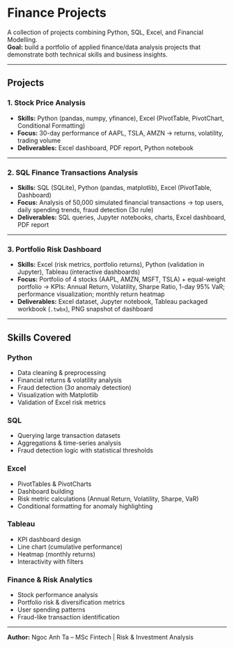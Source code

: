 # Finance Projects
A collection of projects combining Python, SQL, Excel, and Financial Modelling.  
**Goal:** build a portfolio of applied finance/data analysis projects that demonstrate both technical skills and business insights.

---

## Projects

### 1. Stock Price Analysis
- **Skills:** Python (pandas, numpy, yfinance), Excel (PivotTable, PivotChart, Conditional Formatting)  
- **Focus:** 30-day performance of AAPL, TSLA, AMZN → returns, volatility, trading volume  
- **Deliverables:** Excel dashboard, PDF report, Python notebook  

---

### 2. SQL Finance Transactions Analysis
- **Skills:** SQL (SQLite), Python (pandas, matplotlib), Excel (PivotTable, Dashboard)  
- **Focus:** Analysis of 50,000 simulated financial transactions → top users, daily spending trends, fraud detection (3σ rule)  
- **Deliverables:** SQL queries, Jupyter notebooks, charts, Excel dashboard, PDF report  

---

### 3. Portfolio Risk Dashboard
- **Skills:** Excel (risk metrics, portfolio returns), Python (validation in Jupyter), Tableau (interactive dashboards)  
- **Focus:** Portfolio of 4 stocks (AAPL, AMZN, MSFT, TSLA) + equal-weight portfolio → KPIs: Annual Return, Volatility, Sharpe Ratio, 1-day 95% VaR; performance visualization; monthly return heatmap  
- **Deliverables:** Excel dataset, Jupyter notebook, Tableau packaged workbook (`.twbx`), PNG snapshot of dashboard  

---

## Skills Covered

### Python
- Data cleaning & preprocessing  
- Financial returns & volatility analysis  
- Fraud detection (3σ anomaly detection)  
- Visualization with Matplotlib  
- Validation of Excel risk metrics  

### SQL
- Querying large transaction datasets  
- Aggregations & time-series analysis  
- Fraud detection logic with statistical thresholds  

### Excel
- PivotTables & PivotCharts  
- Dashboard building  
- Risk metric calculations (Annual Return, Volatility, Sharpe, VaR)  
- Conditional formatting for anomaly highlighting  

### Tableau
- KPI dashboard design  
- Line chart (cumulative performance)  
- Heatmap (monthly returns)  
- Interactivity with filters  

### Finance & Risk Analytics
- Stock performance analysis  
- Portfolio risk & diversification metrics  
- User spending patterns  
- Fraud-like transaction identification  

---

**Author:** Ngoc Anh Ta – MSc Fintech | Risk & Investment Analysis

